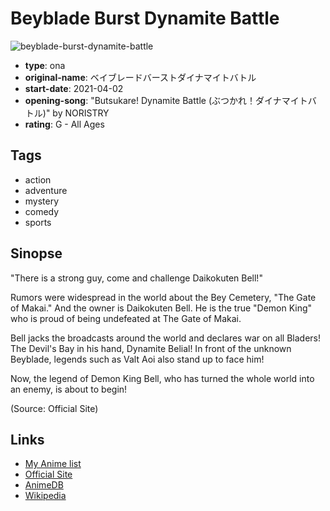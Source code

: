 # Beyblade Burst Dynamite Battle

![beyblade-burst-dynamite-battle](https://cdn.myanimelist.net/images/anime/1156/113543.jpg)

-   **type**: ona
-   **original-name**: ベイブレードバーストダイナマイトバトル
-   **start-date**: 2021-04-02
-   **opening-song**: "Butsukare! Dynamite Battle (ぶつかれ！ダイナマイトバトル)" by NORISTRY
-   **rating**: G - All Ages

## Tags

-   action
-   adventure
-   mystery
-   comedy
-   sports

## Sinopse

"There is a strong guy, come and challenge Daikokuten Bell!"

Rumors were widespread in the world about the Bey Cemetery, "The Gate of Makai." And the owner is Daikokuten Bell. He is the true "Demon King" who is proud of being undefeated at The Gate of Makai.

Bell jacks the broadcasts around the world and declares war on all Bladers! The Devil's Bay in his hand,
Dynamite Belial! In front of the unknown Beyblade, legends such as Valt Aoi also stand up to face him!

Now, the legend of Demon King Bell, who has turned the whole world into an enemy, is about to begin!

(Source: Official Site)

## Links

-   [My Anime list](https://myanimelist.net/anime/48455/Beyblade_Burst_Dynamite_Battle)
-   [Official Site](https://www.beyblade.jp/teaser_6th/)
-   [AnimeDB](http://anidb.info/perl-bin/animedb.pl?show=anime&aid=16126)
-   [Wikipedia](https://en.wikipedia.org/wiki/Beyblade_Burst#Beyblade_Burst_Dynamite_Battle_%282021%E2%80%9322%29)
